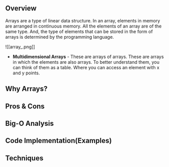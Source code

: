 ## Overview
Arrays are a type of linear data structure. In an array, elements in memory are arranged in continuous memory. All the elements of an array are of the same type. And, the type of elements that can be stored in the form of arrays is determined by the programming language.

![[array_.png]]
- **Multidimensional Arrays** - These are arrays of arrays. These are arrays in which the elements are also arrays. To better understand them, you can think of them as a table. Where you can access an element with x and y points. 
## Why Arrays?


## Pros & Cons

## Big-O Analysis

## Code Implementation(Examples)

## Techniques